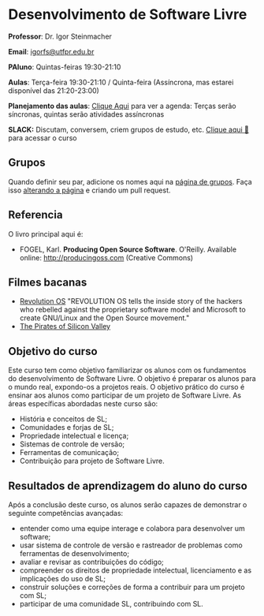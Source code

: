 # Desenvolvimento de Software Livre 

**Professor**: Dr. Igor Steinmacher

**Email**: igorfs@utfpr.edu.br

**PAluno**: Quintas-feiras 19:30-21:10

**Aulas**: Terça-feira 19:30-21:10 / Quinta-feira (Assíncrona, mas estarei disponível das 21:20-23:00)

**Planejamento das aulas**: [Clique Aqui](outline.md) para ver a agenda: Terças serão síncronas, quintas serão atividades assíncronas

**SLACK:** Discutam, conversem, criem grupos de estudo, etc. [Clique aqui 👋](https://join.slack.com/t/softwarelivre2021/shared_invite/zt-m44n2h3n-~4K_Q8dXNdxwbcMcKAhrCQ) para acessar o curso 

## Grupos

Quando definir seu par, adicione os nomes aqui na [página de grupos](groups.md). Faça isso [alterando a página](groups.md) e criando um pull request.

## Referencia

O livro principal aqui é:
* FOGEL, Karl. **Producing Open Source Software**. O'Reilly. Available online:  http://producingoss.com (Creative Commons)

## Filmes bacanas
* [Revolution OS](http://www.revolution-os.com/) "REVOLUTION OS tells the inside story of the hackers who rebelled against the proprietary software model and Microsoft to create GNU/Linux and the Open Source movement."
* [The Pirates of Silicon Valley](https://www.imdb.com/title/tt0168122/)

## Objetivo do curso
Este curso tem como objetivo familiarizar os alunos com os fundamentos do desenvolvimento de Software Livre. O objetivo é preparar os alunos para o mundo real, expondo-os a projetos reais. O objetivo prático do curso é ensinar aos alunos como participar de um projeto de Software Livre. As áreas específicas abordadas neste curso são:
* História e conceitos de SL;
* Comunidades e forjas de SL;
* Propriedade intelectual e licença;
* Sistemas de controle de versão;
* Ferramentas de comunicação;
* Contribuição para projeto de Software Livre.

## Resultados de aprendizagem do aluno do curso
Após a conclusão deste curso, os alunos serão capazes de demonstrar o seguinte
competências avançadas:
* entender como uma equipe interage e colabora para desenvolver um software;
* usar sistema de controle de versão e rastreador de problemas como ferramentas de desenvolvimento;
* avaliar e revisar as contribuições do código;
* compreender os direitos de propriedade intelectual, licenciamento e as implicações do uso de SL;
* construir soluções e correções de forma a contribuir para um projeto com SL;
* participar de uma comunidade SL, contribuindo com SL.
